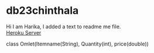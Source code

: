 # db23chinthala
Hi I am Harika, I added a text to readme me file.
<br>
[Heroku Server](https://db23chinthala.herokuapp.com/)


class Omlet(Itemname(String), Quantity(int), price(double))
